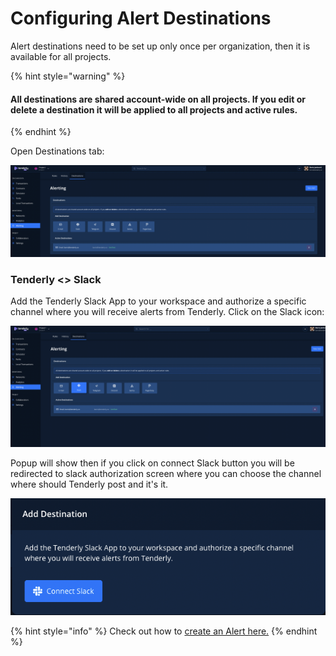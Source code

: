 # Configuring Alert Destinations

Alert destinations need to be set up only once per organization, then it is available for all projects.

{% hint style="warning" %}
#### All destinations are shared account-wide on all projects. If you edit or delete a destination it will be applied to all projects and active rules.
{% endhint %}

Open Destinations tab:

![](../../../../.gitbook/assets/image%20%2814%29.png)

### Tenderly &lt;&gt; Slack

Add the Tenderly Slack App to your workspace and authorize a specific channel where you will receive alerts from Tenderly. Click on the Slack icon:

![](../../../../.gitbook/assets/image%20%288%29.png)

Popup will show then if you click on connect Slack button you will be redirected to slack authorization screen where you can choose the channel where should Tenderly post and it's it.

![](../../../../.gitbook/assets/image%20%2811%29.png)



{% hint style="info" %}
Check out how to [create an Alert here.](../../../creating-an-alert/)
{% endhint %}

